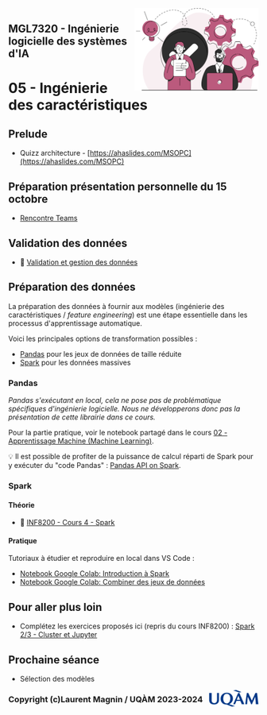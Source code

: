 <img style="float: right;" src="../../images/component_engineering.svg" alt="EngineeringAISystems" width="250"/>

## MGL7320 - Ingénierie logicielle des systèmes d'IA
# 05 - Ingénierie des caractéristiques

## Prelude

- Quizz architecture - [https://ahaslides.com/MSOPC](https://ahaslides.com/MSOPC)

## Préparation présentation personnelle du 15 octobre

- [Rencontre Teams](https://teams.microsoft.com/l/meetup-join/19%3ameeting_NzkzYjY2NTItYWMyNS00NGZmLWE3NDUtMmMyYmE1NzVhNWNm%40thread.v2/0?context=%7b%22Tid%22%3a%2212cb4e1a-42da-491c-90e1-7a7a9753506f%22%2c%22Oid%22%3a%22de64bd01-d8ce-40e7-8f6c-2b5de9f33661%22%7d)

## Validation des données
- :book: [Validation et gestion des données](./05_data_validation.pdf)

## Préparation des données

La préparation des données à fournir aux modèles (ingénierie des caractéristiques / _feature engineering_) est une étape essentielle dans les processus d'apprentissage automatique.

Voici les principales options de transformation possibles :
- [Pandas](https://pandas.pydata.org/) pour les jeux de données de taille réduite
- [Spark](https://spark.apache.org/) pour les données massives

### Pandas

_Pandas s'exécutant en local, cela ne pose pas de problématique spécifiques d'ingénierie logicielle. Nous ne développerons donc pas la présentation de cette librairie dans ce cours._

Pour la partie pratique, voir le notebook partagé dans le cours [02 - Apprentissage Machine (Machine Learning)](docs/lectures/02_machine_learning).

:bulb: Il est possible de profiter de la puissance de calcul réparti de Spark pour y exécuter du "code Pandas" : [Pandas API on Spark](https://spark.apache.org/docs/latest/api/python/user_guide/pandas_on_spark/index.html).

### Spark

#### Théorie
- :book: [INF8200 - Cours 4 - Spark](./05_spark.pdf)

#### Pratique

Tutoriaux à étudier et reproduire en local dans VS Code :
- [Notebook  Google Colab: Introduction à Spark](https://colab.research.google.com/drive/1Enay4TZUyVF7NE1KDUVgyS5oDGI7yMt8?usp=sharing) 
- [Notebook  Google Colab: Combiner des jeux de données](https://colab.research.google.com/drive/1P58LldTNs3XbVvq5Fal-5Asiq1HcghVK?usp=sharing)

## Pour aller plus loin

- Complétez les exercices proposés ici (repris du cours INF8200) : [Spark 2/3 - Cluster et Jupyter](./spark.md)

## Prochaine séance

- Sélection des modèles

<img style="float: right;" align="right" src="../../images/uqam.png" alt="uqàm" width="100"/>

### Copyright (c)Laurent Magnin / UQÀM 2023-2024
